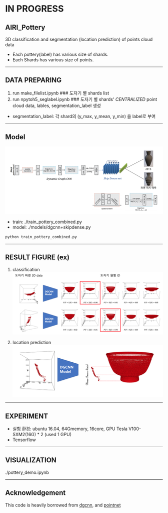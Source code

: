 # IN PROGRESS

## AIRI_Pottery
3D classification and segmentation (location prediction) of points cloud data
* Each pottery(label) has various size of shards.  
* Each Shards has various size of points.  

---

## DATA PREPARING
1. run make_filelist.ipynb ### 도자기 별 shards list  
2. run npytoh5_seglabel.ipynb ### 도자기 별 shards' *CENTRALIZED* point cloud data, lables, segmentation_label 생성  
* segmentation_label: 각 shard의 (y_max, y_mean, y_min) 을 label로 부여

---

## Model

![model](./images/model.png)

  
- train: ./train_pottery_combined.py  
- model: ./models/dgcnn+skipdense.py   

```bash
python train_pottery_combined.py
```

---

## RESULT FIGURE (ex)
1. classification  
![classification](./images/classification.png)


2. location prediction  
![segmentation](./images/segmentation.png)

---

## EXPERIMENT
- 실험 환경: ubuntu 16.04, 64Gmemory, 16core, GPU Tesla V100-SXM2(16G) * 2 (used 1 GPU)  
- Tensorflow
 
---

## VISUALIZATION
./pottery_demo.ipynb

---

## Acknowledgement
This code is heavily borrowed from [dgcnn](https://github.com/WangYueFt/dgcnn), and [pointnet](https://github.com/charlesq34/pointnet)


